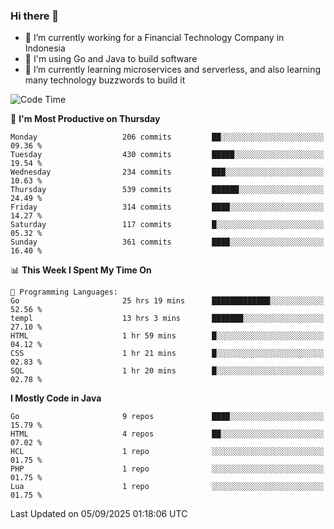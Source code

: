 ### Hi there 👋

<!--
**mazzama/mazzama** is a ✨ _special_ ✨ repository because its `README.md` (this file) appears on your GitHub profile.

Here are some ideas to get you started:

- 🔭 I’m currently working on ...
- 🌱 I’m currently learning ...
- 👯 I’m looking to collaborate on ...
- 🤔 I’m looking for help with ...
- 💬 Ask me about ...
- 📫 How to reach me: ...
- 😄 Pronouns: ...
- ⚡ Fun fact: ...
-->

- 🔭 I’m currently working for a Financial Technology Company in Indonesia
- :gun: I'm using Go and Java to build software
- 🌱 I’m currently learning microservices and serverless, and also learning many technology buzzwords to build it

<!--START_SECTION:waka-->
![Code Time](http://img.shields.io/badge/Code%20Time-4%2C278%20hrs%2041%20mins-blue)

📅 **I'm Most Productive on Thursday** 

```text
Monday                   206 commits         ██░░░░░░░░░░░░░░░░░░░░░░░   09.36 % 
Tuesday                  430 commits         █████░░░░░░░░░░░░░░░░░░░░   19.54 % 
Wednesday                234 commits         ███░░░░░░░░░░░░░░░░░░░░░░   10.63 % 
Thursday                 539 commits         ██████░░░░░░░░░░░░░░░░░░░   24.49 % 
Friday                   314 commits         ████░░░░░░░░░░░░░░░░░░░░░   14.27 % 
Saturday                 117 commits         █░░░░░░░░░░░░░░░░░░░░░░░░   05.32 % 
Sunday                   361 commits         ████░░░░░░░░░░░░░░░░░░░░░   16.40 % 
```


📊 **This Week I Spent My Time On** 

```text
💬 Programming Languages: 
Go                       25 hrs 19 mins      █████████████░░░░░░░░░░░░   52.56 % 
templ                    13 hrs 3 mins       ███████░░░░░░░░░░░░░░░░░░   27.10 % 
HTML                     1 hr 59 mins        █░░░░░░░░░░░░░░░░░░░░░░░░   04.12 % 
CSS                      1 hr 21 mins        █░░░░░░░░░░░░░░░░░░░░░░░░   02.83 % 
SQL                      1 hr 20 mins        █░░░░░░░░░░░░░░░░░░░░░░░░   02.78 % 
```

**I Mostly Code in Java** 

```text
Go                       9 repos             ████░░░░░░░░░░░░░░░░░░░░░   15.79 % 
HTML                     4 repos             ██░░░░░░░░░░░░░░░░░░░░░░░   07.02 % 
HCL                      1 repo              ░░░░░░░░░░░░░░░░░░░░░░░░░   01.75 % 
PHP                      1 repo              ░░░░░░░░░░░░░░░░░░░░░░░░░   01.75 % 
Lua                      1 repo              ░░░░░░░░░░░░░░░░░░░░░░░░░   01.75 % 
```




 Last Updated on 05/09/2025 01:18:06 UTC
<!--END_SECTION:waka-->
